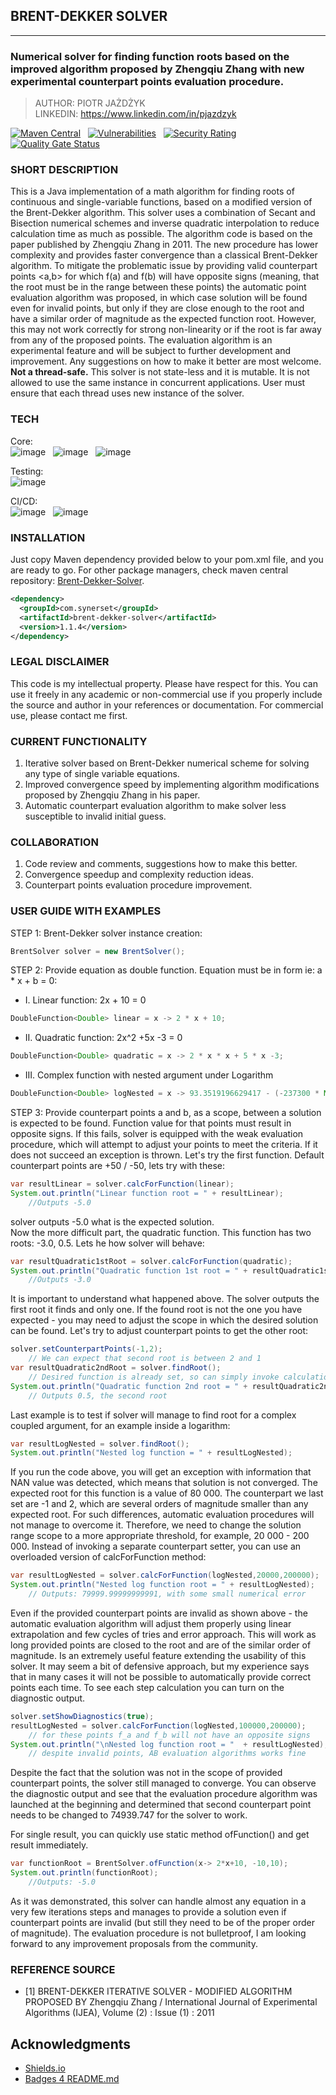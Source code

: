 ## BRENT-DEKKER SOLVER

---

### Numerical solver for finding function roots based on the improved algorithm proposed by Zhengqiu Zhang with new experimental counterpart points evaluation procedure.

> AUTHOR: PIOTR JAŻDŻYK <br>
> LINKEDIN: https://www.linkedin.com/in/pjazdzyk <br>

[![Maven Central](https://maven-badges.herokuapp.com/maven-central/com.synerset/brent-dekker-solver/badge.svg)](https://maven-badges.herokuapp.com/maven-central/com.synerset/brent-dekker-solver) &nbsp;
[![Vulnerabilities](https://sonarcloud.io/api/project_badges/measure?project=pjazdzyk_unitility&metric=vulnerabilities)](https://sonarcloud.io/summary/new_code?id=pjazdzyk_brent-dekker-solver) &nbsp;
[![Security Rating](https://sonarcloud.io/api/project_badges/measure?project=pjazdzyk_unitility&metric=security_rating)](https://sonarcloud.io/summary/new_code?id=pjazdzyk_brent-dekker-solver) &nbsp;
[![Quality Gate Status](https://sonarcloud.io/api/project_badges/measure?project=pjazdzyk_unitility&metric=alert_status)](https://sonarcloud.io/summary/new_code?id=pjazdzyk_brent-dekker-solver) &nbsp;

### SHORT DESCRIPTION
This is a Java implementation of a math algorithm for finding roots of continuous and single-variable functions, based on a modified version of the Brent-Dekker algorithm.
This solver uses a combination of Secant and Bisection numerical schemes and inverse quadratic interpolation to reduce calculation time as much as possible.
The algorithm code is based on the paper published by Zhengqiu Zhang in 2011. The new procedure has lower complexity and provides faster convergence than a classical
Brent-Dekker algorithm.
To mitigate the problematic issue by providing valid counterpart points <a,b> for which f(a) and f(b) will have opposite signs (meaning, that the root must be in the range between these points) the
automatic point evaluation algorithm was proposed, in which case solution will be found even for invalid points, but only if they
are close enough to the root and have a similar order of magnitude as the expected function root. However, this may not work
correctly for strong non-linearity or if the root is far away from any of the proposed points. The evaluation algorithm is an experimental
feature and will be subject to further development and improvement. Any suggestions on how to make it better are most welcome.<br>
**Not a thread-safe.** This solver is not state-less and it is mutable. It is not allowed to use the same instance in concurrent applications. User must ensure that
each thread uses new instance of the solver.

### TECH
Core: <br>
![image](https://img.shields.io/badge/17-Java-orange?style=for-the-badge) &nbsp;
![image](https://img.shields.io/badge/apache_maven-C71A36?style=for-the-badge&logo=apachemaven&logoColor=white) &nbsp;
![image](https://img.shields.io/badge/apache_LOG4J-C71A36?style=for-the-badge&logo=apachemaven&logoColor=white) &nbsp;

Testing:<br>
![image](https://img.shields.io/badge/Junit5-25A162?style=for-the-badge&logo=junit5&logoColor=white) &nbsp;

CI/CD:<br>
![image](https://img.shields.io/badge/GitHub_Actions-2088FF?style=for-the-badge&logo=github-actions&logoColor=white) &nbsp;
![image](https://img.shields.io/badge/Sonar%20cloud-F3702A?style=for-the-badge&logo=sonarcloud&logoColor=white) &nbsp;

### INSTALLATION

Just copy Maven dependency provided below to your pom.xml file, and you are ready to go. For other package managers, check maven central repository: 
[Brent-Dekker-Solver](https://search.maven.org/artifact/com.synerset/brent-dekker-solver/1.1.4/jar).

```xml
<dependency>
  <groupId>com.synerset</groupId>
  <artifactId>brent-dekker-solver</artifactId>
  <version>1.1.4</version>
</dependency>
```

### LEGAL DISCLAIMER

This code is my intellectual property. Please have respect for this. You can use it freely in any academic or
non-commercial use if you
properly include the source and author in your references or documentation. For commercial use, please contact me first.

### CURRENT FUNCTIONALITY

1. Iterative solver based on Brent-Dekker numerical scheme for solving any type of single variable equations.
2. Improved convergence speed by implementing algorithm modifications proposed by Zhengqiu Zhang in his paper.
3. Automatic counterpart evaluation algorithm to make solver less susceptible to invalid initial guess.

### COLLABORATION

1. Code review and comments, suggestions how to make this better.
2. Convergence speedup and complexity reduction ideas.
3. Counterpart points evaluation procedure improvement.

### USER GUIDE WITH EXAMPLES

STEP 1: Brent-Dekker solver instance creation:<br>
```java
BrentSolver solver = new BrentSolver();
```

STEP 2: Provide equation as double function. Equation must be in form ie: a * x + b = 0:<br>

* I. Linear function: 2x + 10 = 0 <br>

```java
DoubleFunction<Double> linear = x -> 2 * x + 10;
```

* II. Quadratic function: 2x^2 +5x -3 = 0
```java
DoubleFunction<Double> quadratic = x -> 2 * x * x + 5 * x -3;
```

* III. Complex function with nested argument under Logarithm <br>
```java
DoubleFunction<Double> logNested = x -> 93.3519196629417 - (-237300 * Math.log(0.001638 * x) / (1000 * Math.log(0.001638 * x) - 17269));
```

STEP 3: Provide counterpart points a and b, as a scope, between a solution is expected to be found.
Function value for that points must result in opposite signs. If this fails, solver is equipped with the weak evaluation
procedure,
which will attempt to adjust your points to meet the criteria. If it does not succeed an exception is thrown.
Let's try the first function. Default counterpart points are +50 / -50, lets try with these:

```java
var resultLinear = solver.calcForFunction(linear);
System.out.println("Linear function root = " + resultLinear);    
    //Outputs -5.0 
```

solver outputs -5.0 what is the expected solution.<br>
Now the more difficult part, the quadratic function. This function has two roots: -3.0, 0.5. Lets he how solver will
behave:

```java
var resultQuadratic1stRoot = solver.calcForFunction(quadratic);
System.out.println("Quadratic function 1st root = " + resultQuadratic1stRoot);  
    //Outputs -3.0
```

It is important to understand what happened above. The solver outputs the first root it finds and only one.
If the found root is not the one you have expected - you may need to adjust the scope in which the desired solution can
be found.
Let's try to adjust counterpart points to get the other root:

```java
solver.setCounterpartPoints(-1,2);                                              
    // We can expect that second root is between 2 and 1
var resultQuadratic2ndRoot = solver.findRoot();                                 
    // Desired function is already set, so can simply invoke calculation method.
System.out.println("Quadratic function 2nd root = " + resultQuadratic2ndRoot);  
    // Outputs 0.5, the second root
```

Last example is to test if solver will manage to find root for a complex coupled argument, for an example inside a
logarithm:

```java
var resultLogNested = solver.findRoot();
System.out.println("Nested log function = " + resultLogNested);
```

If you run the code above, you will get an exception with information that NAN value was detected, which means that
solution is not converged.
The expected root for this function is a value of 80 000. The counterpart we last set are -1 and 2, which are several
orders of magnitude
smaller than any expected root. For such differences, automatic evaluation procedures will not manage to overcome it.
Therefore,
we need to change the solution range scope to a more appropriate threshold, for example, 20 000 - 200 000. Instead of
invoking
a separate counterpart setter, you can use an overloaded version of calcForFunction method:

```java
var resultLogNested = solver.calcForFunction(logNested,20000,200000);
System.out.println("Nested log function root = " + resultLogNested);   
    // Outputs: 79999.99999999991, with some small numerical error
```

Even if the provided counterpart points are invalid as shown above - the automatic evaluation algorithm will adjust them
properly using linear extrapolation and
few cycles of tries and error approach. This will work as long provided points are closed to the root and are of the
similar order of magnitude.
Is an extremely useful feature extending the usability of this solver. It may seem a bit of defensive approach, but my
experience says that in many cases
it will not be possible to automatically provide correct points each time.
To see each step calculation you can turn on the diagnostic output.

```java
solver.setShowDiagnostics(true);                                
resultLogNested = solver.calcForFunction(logNested,100000,200000);        
    // for these points f_a and f_b will not have an opposite signs                        
System.out.println("\nNested log function root = "  + resultLogNested);   
    // despite invalid points, AB evaluation algorithms works fine
```

Despite the fact that the solution was not in the scope of provided counterpart points, the solver still managed to
converge.
You can observe the diagnostic output and see that the evaluation procedure algorithm was launched at the beginning and
determined
that second counterpart point needs to be changed to 74939.747 for the solver to work.

For single result, you can quickly use static method ofFunction() and get result immediately.

```java
var functionRoot = BrentSolver.ofFunction(x-> 2*x+10, -10,10);
System.out.println(functionRoot);    
    //Outputs: -5.0
```

As it was demonstrated, this solver can handle almost any equation in a very few iterations steps and manages to
provide a solution even if counterpart points are invalid (but still they need to be of the proper order of magnitude).
The evaluation procedure is not bulletproof, I am looking forward to any improvement proposals from the community.

### REFERENCE SOURCE

* [1] BRENT-DEKKER ITERATIVE SOLVER - MODIFIED ALGORITHM PROPOSED BY Zhengqiu Zhang / International Journal of
  Experimental Algorithms (IJEA), Volume (2) : Issue (1) : 2011

## Acknowledgments
* [Shields.io](https://img.shields.io)
* [Badges 4 README.md](https://github.com/alexandresanlim/Badges4-README.md-Profile)

